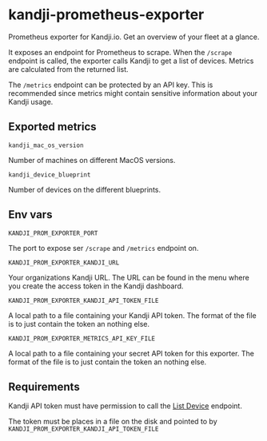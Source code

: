 # kandji-prometheus-exporter
Prometheus exporter for Kandji.io. Get an overview of your fleet at a glance.

It exposes an endpoint for Prometheus to scrape. 
When the `/scrape` endpoint is called, the exporter calls Kandji to get a list of devices.
Metrics are calculated from the returned list.

The `/metrics` endpoint can be protected by an API key.
This is recommended since metrics might contain sensitive information about your Kandji usage.

## Exported metrics

`kandji_mac_os_version`

Number of machines on different MacOS versions.

`kandji_device_blueprint`

Number of devices on the different blueprints.

## Env vars

`KANDJI_PROM_EXPORTER_PORT`

The port to expose ser `/scrape` and `/metrics` endpoint on.

`KANDJI_PROM_EXPORTER_KANDJI_URL`

Your organizations Kandji URL. 
The URL can be found in the menu where you create the access token in the Kandji dashboard.

`KANDJI_PROM_EXPORTER_KANDJI_API_TOKEN_FILE`

A local path to a file containing your Kandji API token.
The format of the file is to just contain the token an nothing else.

`KANDJI_PROM_EXPORTER_METRICS_API_KEY_FILE`

A local path to a file containing your secret API token for this exporter.
The format of the file is to just contain the token an nothing else.

## Requirements

Kandji API token must have permission to call the [List Device](https://api-docs.kandji.io/#78209960-31a7-4e3b-a2c0-95c7e65bb5f9) endpoint.

The token must be places in a file on the disk and pointed to by `KANDJI_PROM_EXPORTER_KANDJI_API_TOKEN_FILE`
